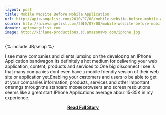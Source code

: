 ```yaml
---
layout: post
title: Mobile Website Before Mobile Application
url: http://apievangelist.com/2010/07/08/mobile-website-before-mobile-application/
source: http://apievangelist.com/2010/07/08/mobile-website-before-mobile-application/
domain: apievangelist.com
image: http://kinlane-productions.s3.amazonaws.com/iphone.jpg
---
```

{% include JB/setup %}<p>I see many companies and clients jumping on the developing an IPhone Application bandwagon.Its definitely a hot medium for delivering your web application, content, products and services to.One big disconnect I see is that many companies dont even have a mobile friendly version of their web site or application yet.Enabling your customers and users to be able to get at your companies information, products, services and other important offerings through the standard mobile browsers and screen resolutions seems like a great start.IPhone Applications average about 15-35K in my experience.</p>
<center><p><a href="http://apievangelist.com/2010/07/08/mobile-website-before-mobile-application/" style='padding:25px; font-sze:18px; font-weight: bold;'>Read Full Story</a></p></center>
